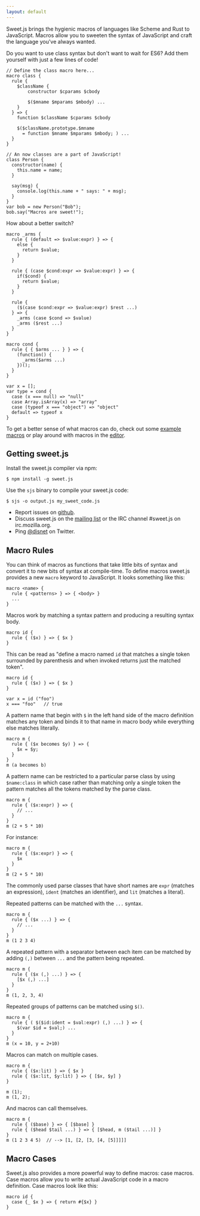 ```yaml
---
layout: default
---
```


Sweet.js brings the hygienic macros of languages like Scheme and Rust to
JavaScript. Macros allow you to sweeten the syntax of JavaScript and
craft the language you've always wanted.

Do you want to use class syntax but don't want to wait for ES6? Add
them yourself with just a few lines of code!

    // Define the class macro here...
    macro class {
      rule {
        $className {
            constructor $cparams $cbody

            $($mname $mparams $mbody) ...
        }
      } => {
        function $className $cparams $cbody

        $($className.prototype.$mname
          = function $mname $mparams $mbody; ) ...
      }
    }

    // An now classes are a part of JavaScript!
    class Person {
      constructor(name) {
        this.name = name;
      }

      say(msg) {
        console.log(this.name + " says: " + msg);
      }
    }
    var bob = new Person("Bob");
    bob.say("Macros are sweet!");

How about a better switch?

    macro _arms {
      rule { (default => $value:expr) } => {
        else {
          return $value;
        }
      }

      rule { (case $cond:expr => $value:expr) } => {
        if($cond) {
          return $value;
        }
      }

      rule { 
        ($(case $cond:expr => $value:expr) $rest ...)
      } => {
        _arms (case $cond => $value)
        _arms ($rest ...)
      }
    }

    macro cond {
      rule { { $arms ... } } => {
        (function() {
          _arms($arms ...)
        })();
      }
    }

    var x = [];
    var type = cond {
      case (x === null) => "null"
      case Array.isArray(x) => "array"
      case (typeof x === "object") => "object"
      default => typeof x
    }

To get a better sense of what macros can do, check out some
[example macros](https://github.com/mozilla/sweet.js/wiki/Example-macros)
or play around with macros in the [editor](browser/editor.html).

## Getting sweet.js

Install the sweet.js compiler via npm:

    $ npm install -g sweet.js

Use the `sjs` binary to compile your sweet.js code:


    $ sjs -o output.js my_sweet_code.js

* Report issues on
  [github](https://github.com/mozilla/sweet.js/issues).
* Discuss sweet.js on the
  [mailing list](https://groups.google.com/forum/#!forum/sweetjs) or
  the IRC channel #sweet.js on irc.mozilla.org.
* Ping [@disnet](https://twitter.com/disnet) on Twitter.


## Macro Rules

You can think of macros as functions that take little bits of syntax
and convert it to new bits of syntax at compile-time. To define macros
sweet.js provides a new `macro` keyword to JavaScript. It looks
something like this:

    macro <name> {
      rule { <patterns> } => { <body> }
      ...
    }

Macros work by matching a syntax pattern and producing a resulting
syntax body. 

    macro id {
      rule { ($x) } => { $x }
    }

This can be read as "define a macro named `id` that matches a single
token surrounded by parenthesis and when invoked returns just the
matched token".

    macro id {
      rule { ($x) } => { $x }
    }

    var x = id ("foo")
    x === "foo"   // true

A pattern name that begin with `$` in the left hand side of the macro
definition matches any token and binds it to that name in macro body
while everything else matches literally.

    macro m {
      rule { ($x becomes $y) } => {
        $x = $y;
      }
    }
    m (a becomes b)

A pattern name can be restricted to a particular parse class by using
`$name:class` in which case rather than matching only a single token
the pattern matches all the tokens matched by the parse class.

    macro m {
      rule { ($x:expr) } => {
        // ...
      }
    }
    m (2 + 5 * 10)

For instance:

    macro m {
      rule { ($x:expr) } => {
        $x
      }
    }
    m (2 + 5 * 10)

The commonly used parse classes that have short names are `expr` (matches an expression), `ident` (matches an identifier), and `lit` (matches a literal).

Repeated patterns can be matched with the `...` syntax.

    macro m {
      rule { ($x ...) } => {
        // ...
      }
    }
    m (1 2 3 4)

A repeated pattern with a separator between each item can be matched by adding `(,)` between `...` and the pattern being repeated.

    macro m {
      rule { ($x (,) ...) } => {
        [$x (,) ...]
      }
    }
    m (1, 2, 3, 4)

Repeated groups of patterns can be matched using `$()`.

    macro m {
      rule { ( $($id:ident = $val:expr) (,) ...) } => {
        $(var $id = $val;) ...
      }
    }
    m (x = 10, y = 2+10)

Macros can match on multiple cases.

    macro m {
      rule { ($x:lit) } => { $x }
      rule { ($x:lit, $y:lit) } => { [$x, $y] }
    }

    m (1);
    m (1, 2);


And macros can call themselves.

    macro m {
      rule { ($base) } => { [$base] }
      rule { ($head $tail ...) } => { [$head, m ($tail ...)] }
    }
    m (1 2 3 4 5)  // --> [1, [2, [3, [4, [5]]]]]


## Macro Cases

Sweet.js also provides a more powerful way to define macros: case
macros. Case macros allow you to write actual JavaScript code in a
macro definition. Case macros look like this:

    macro id {
      case {_ $x } => { return #{$x} }
    }


